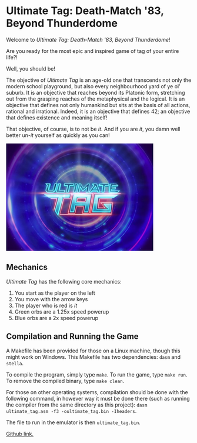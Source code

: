 # Ultimate Tag: Death-Match '83, Beyond Thunderdome

Welcome to *Ultimate Tag: Death-Match '83, Beyond Thunderdome*!

Are you ready for the most epic and inspired game of tag of your entire life?!

Well, you should be!

The objective of *Ultimate Tag* is an age-old one that transcends not only the modern school playground, but also every neighbourhood yard of ye ol' suburb. It is an objective that reaches beyond its Platonic form, stretching out from the grasping reaches of the metaphysical and the logical. It is an objective that defines not only humankind but sits at the basis of all actions, rational and irrational. Indeed, it is an objective that defines 42; an objective that defines existence and meaning itself!

That objective, of course, is to not be *it*. And if you are *it*, you damn well better un-*it* yourself as quickly as you can!

![Ultimate tag!](logo.jpg)

## Mechanics

*Ultimate Tag* has the following core mechanics:

1) You start as the player on the left
2) You move with the arrow keys
3) The player who is red is *it*
4) Green orbs are a 1.25x speed powerup
5) Blue orbs are a 2x speed powerup

## Compilation and Running the Game

A Makefile has been provided for those on a Linux machine, though this might work on Windows. This Makefile has two dependencies: `dasm` and `stella`.

To compile the program, simply type `make`. To run the game, type `make run`. To remove the compiled binary, type `make clean`.

For those on other operating systems, compilation should be done with the following command, in however way it must be done there (such as running the compiler from the same directory as this project): `dasm ultimate_tag.asm -f3 -oultimate_tag.bin -Iheaders`.

The file to run in the emulator is then `ultimate_tag.bin`.

[Github link.](https://github.com/scott-parkhill/ultimate-tag)
